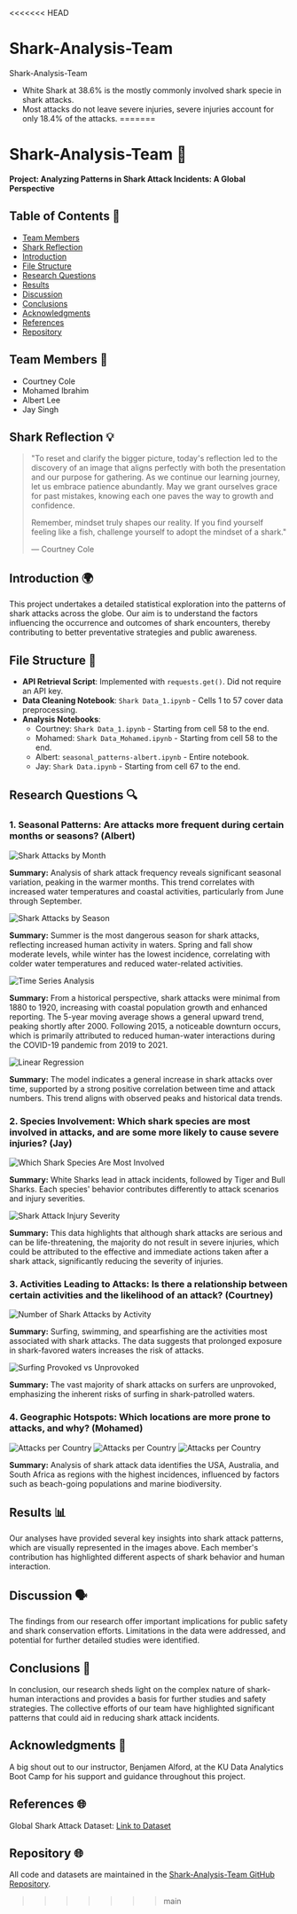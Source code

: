 <<<<<<< HEAD
# Shark-Analysis-Team
Shark-Analysis-Team
- White Shark at 38.6% is the mostly commonly involved shark specie in shark attacks.
- Most attacks do not leave severe injuries, severe injuries account for only 18.4% of the attacks.
=======
# Shark-Analysis-Team 🦈
**Project: Analyzing Patterns in Shark Attack Incidents: A Global Perspective**

## Table of Contents 📑
- [Team Members](#team-members)
- [Shark Reflection](#shark-reflection)
- [Introduction](#introduction)
- [File Structure](#file-structure)
- [Research Questions](#research-questions)
- [Results](#results)
- [Discussion](#discussion)
- [Conclusions](#conclusions)
- [Acknowledgments](#acknowledgments)
- [References](#references)
- [Repository](#repository)

## Team Members 👥
- Courtney Cole
- Mohamed Ibrahim
- Albert Lee
- Jay Singh

## Shark Reflection 💡
> "To reset and clarify the bigger picture, today's reflection led to the discovery of an image that aligns perfectly with both the presentation and our purpose for gathering. As we continue our learning journey, let us embrace patience abundantly. May we grant ourselves grace for past mistakes, knowing each one paves the way to growth and confidence.
>
> Remember, mindset truly shapes our reality. If you find yourself feeling like a fish, challenge yourself to adopt the mindset of a shark."
>
> — Courtney Cole

## Introduction 🌍
This project undertakes a detailed statistical exploration into the patterns of shark attacks across the globe. Our aim is to understand the factors influencing the occurrence and outcomes of shark encounters, thereby contributing to better preventative strategies and public awareness.

## File Structure 📂
- **API Retrieval Script**: Implemented with `requests.get()`. Did not require an API key.
- **Data Cleaning Notebook**: `Shark Data_1.ipynb` - Cells 1 to 57 cover data preprocessing.
- **Analysis Notebooks**:
  - Courtney: `Shark Data_1.ipynb` - Starting from cell 58 to the end.
  - Mohamed: `Shark Data_Mohamed.ipynb` - Starting from cell 58 to the end.
  - Albert: `seasonal_patterns-albert.ipynb` - Entire notebook.
  - Jay: `Shark Data.ipynb` - Starting from cell 67 to the end.


## Research Questions 🔍
### 1. Seasonal Patterns: Are attacks more frequent during certain months or seasons? (Albert)

![Shark Attacks by Month](Data-Visualizations/Seasonal-Patterns-Albert/shark_attacks_by_month.png "Shark Attacks by Month")

**Summary:** Analysis of shark attack frequency reveals significant seasonal variation, peaking in the warmer months. This trend correlates with increased water temperatures and coastal activities, particularly from June through September.

![Shark Attacks by Season](Data-Visualizations/Seasonal-Patterns-Albert/shark_attacks_by_season.png "Shark Attacks by Season")

**Summary:** Summer is the most dangerous season for shark attacks, reflecting increased human activity in waters. Spring and fall show moderate levels, while winter has the lowest incidence, correlating with colder water temperatures and reduced water-related activities.

![Time Series Analysis](Data-Visualizations/Seasonal-Patterns-Albert/shark_attacks_trends_over_years.png "Time Series Analysis")

**Summary:** From a historical perspective, shark attacks were minimal from 1880 to 1920, increasing with coastal population growth and enhanced reporting. The 5-year moving average shows a general upward trend, peaking shortly after 2000. Following 2015, a noticeable downturn occurs, which is primarily attributed to reduced human-water interactions during the COVID-19 pandemic from 2019 to 2021.

![Linear Regression](Data-Visualizations/Seasonal-Patterns-Albert/linear_regression_on_shark_attacks.png "Linear Regression")

**Summary:** The model indicates a general increase in shark attacks over time, supported by a strong positive correlation between time and attack numbers. This trend aligns with observed peaks and historical data trends.

### 2. Species Involvement: Which shark species are most involved in attacks, and are some more likely to cause severe injuries? (Jay)

![Which Shark Species Are Most Involved](Data-Visualizations/Species-Involvement-Jay/shark_species_involvement.png "Which Shark Species Are Most Involved")

**Summary:** White Sharks lead in attack incidents, followed by Tiger and Bull Sharks. Each species' behavior contributes differently to attack scenarios and injury severities.

![Shark Attack Injury Severity](Data-Visualizations/Species-Involvement-Jay/shark_attack_severity.png "Do Shark Attacks Leave Severe Injuries")

**Summary:** This data highlights that although shark attacks are serious and can be life-threatening, the majority do not result in severe injuries, which could be attributed to the effective and immediate actions taken after a shark attack, significantly reducing the severity of injuries.

### 3. Activities Leading to Attacks: Is there a relationship between certain activities and the likelihood of an attack? (Courtney)

![Number of Shark Attacks by Activity](Data-Visualizations/Activities-Leading-to-Attacks-Courtney/shark_attacks_by_activity.png "Number of Shark Attacks by Activity")

**Summary:** Surfing, swimming, and spearfishing are the activities most associated with shark attacks. The data suggests that prolonged exposure in shark-favored waters increases the risk of attacks.

![Surfing Provoked vs Unprovoked](Data-Visualizations/Activities-Leading-to-Attacks-Courtney/surfing_provoked_unprovoked.png "Surfing Deep Dive: Provoked v. Unprovoked")

**Summary:** The vast majority of shark attacks on surfers are unprovoked, emphasizing the inherent risks of surfing in shark-patrolled waters.

### 4. Geographic Hotspots: Which locations are more prone to attacks, and why? (Mohamed)

![Attacks per Country](Data-Visualizations/Geographic-Hotspots-Mohamed/attacks_per_country_bar_graph.png "Attacks per Country")
![Attacks per Country](Data-Visualizations/Geographic-Hotspots-Mohamed/attacks_per_country_pie_chart.png "Attacks per Country")
![Attacks per Country](Data-Visualizations/Geographic-Hotspots-Mohamed/top_us_states_for_shark_attacks.png "Attacks per Country")

**Summary:** Analysis of shark attack data identifies the USA, Australia, and South Africa as regions with the highest incidences, influenced by factors such as beach-going populations and marine biodiversity.

## Results 📊
Our analyses have provided several key insights into shark attack patterns, which are visually represented in the images above. Each member's contribution has highlighted different aspects of shark behavior and human interaction.

## Discussion 🗣️
The findings from our research offer important implications for public safety and shark conservation efforts. Limitations in the data were addressed, and potential for further detailed studies were identified.

## Conclusions 🏁
In conclusion, our research sheds light on the complex nature of shark-human interactions and provides a basis for further studies and safety strategies. The collective efforts of our team have highlighted significant patterns that could aid in reducing shark attack incidents.

## Acknowledgments 👏
A big shout out to our instructor, Benjamen Alford, at the KU Data Analytics Boot Camp for his support and guidance throughout this project.

## References 🌐
Global Shark Attack Dataset: [Link to Dataset](https://public.opendatasoft.com/explore/dataset/global-shark-attack/table/?flg=en-us&disjunctive.country&disjunctive.area&disjunctive.activity&dataChart)

## Repository 🌐

All code and datasets are maintained in the [Shark-Analysis-Team GitHub Repository](https://github.com/CourtneyCole123/Shark-Analysis-Team/tree/main).


>>>>>>> main

